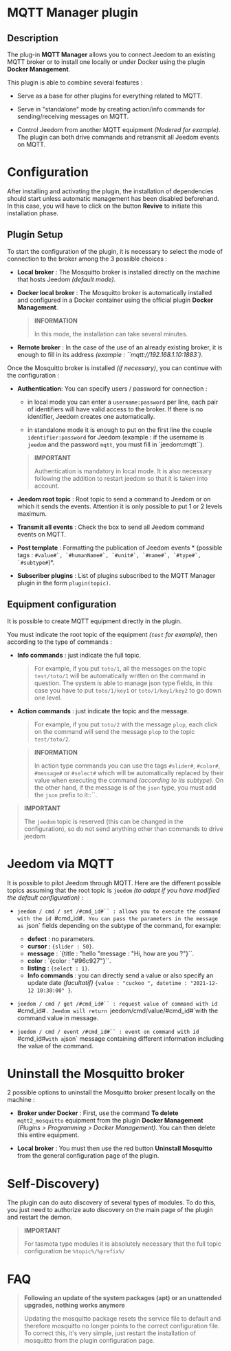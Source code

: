 # MQTT Manager plugin

## Description

The plug-in **MQTT Manager** allows you to connect Jeedom to an existing MQTT broker or to install one locally or under Docker using the plugin **Docker Management**.

This plugin is able to combine several features :

- Serve as a base for other plugins for everything related to MQTT.

- Serve in "standalone" mode by creating action/info commands for sending/receiving messages on MQTT.

- Control Jeedom from another MQTT equipment *(Nodered for example)*. The plugin can both drive commands and retransmit all Jeedom events on MQTT.

# Configuration

After installing and activating the plugin, the installation of dependencies should start unless automatic management has been disabled beforehand. In this case, you will have to click on the button **Revive** to initiate this installation phase.

## Plugin Setup

To start the configuration of the plugin, it is necessary to select the mode of connection to the broker among the 3 possible choices :

- **Local broker** : The Mosquitto broker is installed directly on the machine that hosts Jeedom *(default mode)*.

- **Docker local broker** : The Mosquitto broker is automatically installed and configured in a Docker container using the official plugin **Docker Management**.

  >**INFORMATION**
  >
  >In this mode, the installation can take several minutes.

- **Remote broker** : In the case of the use of an already existing broker, it is enough to fill in its address *(example : ``mqtt://192.168.1.10:1883`)*.

Once the Mosquitto broker is installed *(if necessary)*, you can continue with the configuration :

- **Authentication**: You can specify users / password for connection :

  - in local mode you can enter a `username:password` per line, each pair of identifiers will have valid access to the broker. If there is no identifier, Jeedom creates one automatically.

  - in standalone mode it is enough to put on the first line the couple ` identifier:password` for Jeedom (example : if the username is `jeedom` and the password `mqtt`, you must fill in `jeedom:mqtt``).

  >**IMPORTANT**
  >
  >Authentication is mandatory in local mode. It is also necessary following the addition to restart jeedom so that it is taken into account.

- **Jeedom root topic** : Root topic to send a command to Jeedom or on which it sends the events. Attention it is only possible to put 1 or 2 levels maximum.

- **Transmit all events** : Check the box to send all Jeedom command events on MQTT.

- **Post template** : Formatting the publication of Jeedom events * (possible tags : ``#value#`, `#humanName#`, `#unit#`, `#name#`, `#type#`, `#subtype#``)*.

- **Subscriber plugins** : List of plugins subscribed to the MQTT Manager plugin in the form `plugin(topic)`.

## Equipment configuration

It is possible to create MQTT equipment directly in the plugin.

You must indicate the root topic of the equipment *(`test` for example)*, then according to the type of commands :

- **Info commands** : just indicate the full topic.
  >For example, if you put `toto/1`, all the messages on the topic `test/toto/1` will be automatically written on the command in question. The system is able to manage json type fields, in this case you have to put `toto/1/key1` or `toto/1/key1/key2` to go down one level.

- **Action commands** : just indicate the topic and the message.
  >For example, if you put `toto/2` with the message `plop`, each click on the command will send the message `plop` to the topic `test/toto/2`.

  >**INFORMATION**
  >
  >In action type commands you can use the tags `#slider#`, `#color#`, `#message#` or `#select#` which will be automatically replaced by their value when executing the command *(according to its subtype)*. On the other hand, if the message is of the `json` type, you must add the `json` prefix to it::``.

>**IMPORTANT**
>
>The `jeedom` topic is reserved (this can be changed in the configuration), so do not send anything other than commands to drive jeedom


# Jeedom via MQTT

It is possible to pilot Jeedom through MQTT. Here are the different possible topics assuming that the root topic is `jeedom` *(to adapt if you have modified the default configuration)* :

- `jeedom / cmd / set /#cmd_id#`` : allows you to execute the command with the id `#cmd_id#`. You can pass the parameters in the message as `json` fields depending on the subtype of the command, for example:
  - **defect** : no parameters.
  - **cursor** : `{slider : 50}`.
  - **message** : `{title : "hello "message : "Hi, how are you ?"}``.
  - **color** : `{color : "#96c927"}``.
  - **listing** : `{select : 1}`.
  - **Info commands** : you can directly send a value or also specify an update date *(facultatif)* `{value : "cuckoo ", datetime : "2021-12-12 10:30:00" }`.

- `jeedom / cmd / get /#cmd_id#`` : request value of command with id `#cmd_id#`. Jeedom will return `jeedom/cmd/value/#cmd_id#`with the command value in message.

- `jeedom / cmd / event /#cmd_id#`` : event on command with id `#cmd_id#` with a `json` message containing different information including the value of the command.

# Uninstall the Mosquitto broker

2 possible options to uninstall the Mosquitto broker present locally on the machine :

- **Broker under Docker** : First, use the command **To delete** `mqtt2_mosquitto` equipment from the plugin **Docker Management** *(Plugins > Programming > Docker Management)*. You can then delete this entire equipment.

- **Local broker** : You must then use the red button **Uninstall Mosquitto** from the general configuration page of the plugin.


# Self-Discovery)

The plugin can do auto discovery of several types of modules. To do this, you just need to authorize auto discovery on the main page of the plugin and restart the demon.

>**IMPORTANT**
>
>For tasmota type modules it is absolutely necessary that the full topic configuration be `%topic%/%prefix%/`

# FAQ

>**Following an update of the system packages (apt) or an unattended upgrades, nothing works anymore**
>
>Updating the mosquitto package resets the service file to default and therefore mosquitto no longer points to the correct configuration file. To correct this, it's very simple, just restart the installation of mosquitto from the plugin configuration page.
